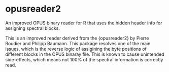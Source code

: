 # opusreader2

An improved OPUS binary reader for R that uses the hidden header info for assigning spectral blocks.

This is an improved reader derived from the {opusreader2} by Pierre Roudier and Philipp Baumann. This package resolves one of the main issues, which is the reverse logic of assigining the byte positions of different blocks in the OPUS binaray file. This is known to cause unintended side-effects, which means not 100% of the spectral information is correctly read.

